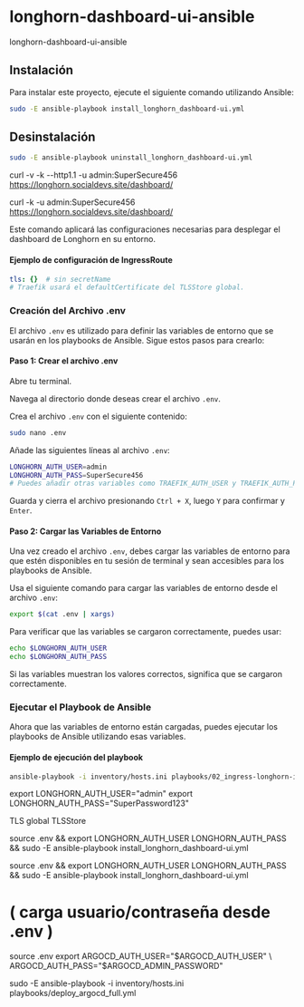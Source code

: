 # longhorn-dashboard-ui-ansible
longhorn-dashboard-ui-ansible

## Instalación

Para instalar este proyecto, ejecute el siguiente comando utilizando Ansible:

```bash
sudo -E ansible-playbook install_longhorn_dashboard-ui.yml
```




## Desinstalación

```bash
sudo -E ansible-playbook uninstall_longhorn_dashboard-ui.yml
```


curl -v -k --http1.1 -u admin:SuperSecure456 https://longhorn.socialdevs.site/dashboard/

curl -k -u admin:SuperSecure456 https://longhorn.socialdevs.site/dashboard/







Este comando aplicará las configuraciones necesarias para desplegar el dashboard de Longhorn en su entorno.



#### Ejemplo de configuración de IngressRoute

```yaml
tls: {}  # sin secretName
# Traefik usará el defaultCertificate del TLSStore global.
```

### Creación del Archivo .env

El archivo `.env` es utilizado para definir las variables de entorno que se usarán en los playbooks de Ansible. Sigue estos pasos para crearlo:

#### Paso 1: Crear el archivo .env

Abre tu terminal.

Navega al directorio donde deseas crear el archivo `.env`.

Crea el archivo `.env` con el siguiente contenido:

```bash
sudo nano .env
```

Añade las siguientes líneas al archivo `.env`:

```bash
LONGHORN_AUTH_USER=admin
LONGHORN_AUTH_PASS=SuperSecure456
# Puedes añadir otras variables como TRAEFIK_AUTH_USER y TRAEFIK_AUTH_PASS si lo necesitas
```

Guarda y cierra el archivo presionando `Ctrl + X`, luego `Y` para confirmar y `Enter`.

#### Paso 2: Cargar las Variables de Entorno

Una vez creado el archivo `.env`, debes cargar las variables de entorno para que estén disponibles en tu sesión de terminal y sean accesibles para los playbooks de Ansible.

Usa el siguiente comando para cargar las variables de entorno desde el archivo `.env`:

```bash
export $(cat .env | xargs)
```

Para verificar que las variables se cargaron correctamente, puedes usar:

```bash
echo $LONGHORN_AUTH_USER
echo $LONGHORN_AUTH_PASS
```

Si las variables muestran los valores correctos, significa que se cargaron correctamente.

### Ejecutar el Playbook de Ansible

Ahora que las variables de entorno están cargadas, puedes ejecutar los playbooks de Ansible utilizando esas variables.

#### Ejemplo de ejecución del playbook

```bash
ansible-playbook -i inventory/hosts.ini playbooks/02_ingress-longhorn-internal.yml
```


export LONGHORN_AUTH_USER="admin"
export LONGHORN_AUTH_PASS="SuperPassword123"


TLS global 
TLSStore 



source .env && export LONGHORN_AUTH_USER LONGHORN_AUTH_PASS && sudo -E ansible-playbook install_longhorn_dashboard-ui.yml


source .env && export LONGHORN_AUTH_USER LONGHORN_AUTH_PASS && sudo -E ansible-playbook install_longhorn_dashboard-ui.yml


# ( carga usuario/contraseña desde .env )
source .env
export ARGOCD_AUTH_USER="$ARGOCD_AUTH_USER" \
       ARGOCD_AUTH_PASS="$ARGOCD_ADMIN_PASSWORD"

sudo -E ansible-playbook -i inventory/hosts.ini playbooks/deploy_argocd_full.yml
